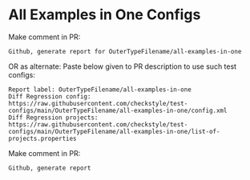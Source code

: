 # All Examples in One Configs
Make comment in PR:
```
Github, generate report for OuterTypeFilename/all-examples-in-one
```
OR as alternate:
Paste below given to PR description to use such test configs:
```
Report label: OuterTypeFilename/all-examples-in-one
Diff Regression config: https://raw.githubusercontent.com/checkstyle/test-configs/main/OuterTypeFilename/all-examples-in-one/config.xml
Diff Regression projects: https://raw.githubusercontent.com/checkstyle/test-configs/main/OuterTypeFilename/all-examples-in-one/list-of-projects.properties
```
Make comment in PR:
```
Github, generate report
```
